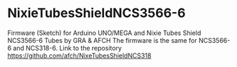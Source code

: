 # NixieTubesShieldNCS3566-6
Firmware (Sketch) for Arduino UNO/MEGA and Nixie Tubes Shield NCS3566-6 Tubes by GRA &amp; AFCH
The firmware is the same for NCS3566-6 and NCS318-6.
Link to the repository https://github.com/afch/NixeTubesShieldNCS318
